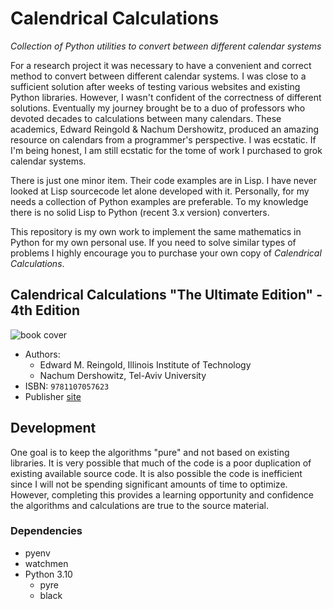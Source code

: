 # Calendrical Calculations
_Collection of Python utilities to convert between different calendar systems_


For a research project it was necessary to have a convenient and correct method to convert between different calendar systems.
I was close to a sufficient solution after weeks of testing various websites and existing Python libraries.
However, I wasn't confident of the correctness of different solutions.
Eventually my journey brought be to a duo of professors who devoted decades to calculations between many calendars.
These academics, Edward Reingold & Nachum Dershowitz, produced an amazing resource on calendars from a programmer's perspective.
I was ecstatic. If I'm being honest, I am still ecstatic for the tome of work I purchased to grok calendar systems.


There is just one minor item. Their code examples are in Lisp. I have never looked at Lisp sourcecode let alone developed with it.
Personally, for my needs a collection of Python examples are preferable.
To my knowledge there is no solid Lisp to Python (recent 3.x version) converters.


This repository is my own work to implement the same mathematics in Python for my own personal use.
If you need to solve similar types of problems I highly encourage you to purchase your own copy of _Calendrical Calculations_.



## Calendrical Calculations "The Ultimate Edition" - 4th Edition
![book cover](https://assets.cambridge.org/97811070/57623/cover/9781107057623.jpg)

- Authors:
    - Edward M. Reingold, Illinois Institute of Technology
    - Nachum Dershowitz, Tel-Aviv University
- ISBN: `9781107057623`
- Publisher [site](http://cambridge.org/calendricalcalculations)


## Development
One goal is to keep the algorithms "pure" and not based on existing libraries.
It is very possible that much of the code is a poor duplication of existing available source code.
It is also possible the code is inefficient since I will not be spending significant amounts of time to optimize.
However, completing this provides a learning opportunity and confidence the algorithms and calculations are true to the source material.

### Dependencies
- pyenv
- watchmen
- Python 3.10
    - pyre
    - black

